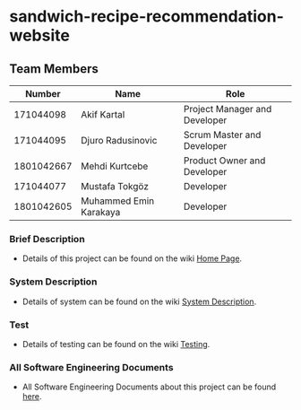 # sandwich-recipe-recommendation-website
## Team Members
| Number | Name | Role
| --- | --- | --- |
| 171044098 | Akif Kartal | Project Manager and Developer
| 171044095 | Djuro Radusinovic | Scrum Master and Developer
| 1801042667 | Mehdi Kurtcebe | Product Owner and Developer
| 171044077 | Mustafa Tokgöz | Developer
| 1801042605 | Muhammed Emin Karakaya | Developer

### Brief Description
- Details of this project can be found on the wiki [Home Page](https://github.com/akifkartal03/sandwich-recipe-app/wiki).
### System Description
- Details of system can be found on the wiki [System Description](https://github.com/akifkartal03/sandwich-recipe-app/wiki/SystemDescriptionDoc).
### Test
- Details of testing can be found on the wiki [Testing](https://github.com/akifkartal03/sandwich-recipe-app/wiki/Testing).
### All Software Engineering Documents
- All Software Engineering Documents about this project can be found [here](https://drive.google.com/drive/folders/1r1hAf49-6icioclAkpMs6auiL0NAM41M?usp=sharing).
